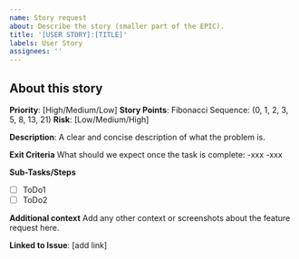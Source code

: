 ```yaml
---
name: Story request
about: Describe the story (smaller part of the EPIC).
title: '[USER STORY]:[TITLE]'
labels: User Story
assignees: ''
---
```


## About this story

**Priority**: [High/Medium/Low]
**Story Points**: Fibonacci Sequence: (0, 1, 2, 3, 5, 8, 13, 21)
**Risk**: [Low/Medium/High]

**Description**:
A clear and concise description of what the problem is.

**Exit Criteria**
What should we expect once the task is complete:
-xxx
-xxx

**Sub-Tasks/Steps**

- [ ] ToDo1
- [ ] ToDo2

**Additional context**
Add any other context or screenshots about the feature request here.

**Linked to Issue**: [add link]
